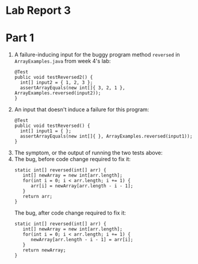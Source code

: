 # Lab Report 3  

# Part 1  
1. A failure-inducing input for the buggy program method ``reversed`` in ``ArrayExamples.java`` from week 4's lab:  
   ```
   @Test
   public void testReversed2() {
     int[] input2 = { 1, 2, 3 };
     assertArrayEquals(new int[]{ 3, 2, 1 }, ArrayExamples.reversed(input2));
   }
   ```  
2. An input that doesn't induce a failure for this program:
   ```
   @Test
   public void testReversed() {
     int[] input1 = { };
     assertArrayEquals(new int[]{ }, ArrayExamples.reversed(input1));
   }
   ```  
3. The symptom, or the output of running the two tests above:
4. The bug, before code change required to fix it:
   ```
   static int[] reversed(int[] arr) {
      int[] newArray = new int[arr.length];
      for(int i = 0; i < arr.length; i += 1) {
         arr[i] = newArray[arr.length - i - 1];
      }
      return arr;
   }
   ```
   The bug, after code change required to fix it:
   ```
   static int[] reversed(int[] arr) {
      int[] newArray = new int[arr.length];
      for(int i = 0; i < arr.length; i += 1) {
         newArray[arr.length - i - 1] = arr[i];
      }
      return newArray;
   }
   ```

